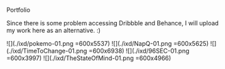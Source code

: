 Portfolio

Since there is some problem accessing Dribbble and Behance, I will upload my work here as an alternative. :)

![](./ixd/pokemo-01.png =600x5537)
![](./ixd/NapQ-01.png =600x5625)
![](./ixd/TimeToChange-01.png =600x6938)
![](./ixd/96SEC-01.png =600x3997)
![](./ixd/TheStateOfMind-01.png =600x4966)

